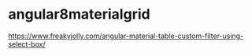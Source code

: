 # angular8materialgrid

https://www.freakyjolly.com/angular-material-table-custom-filter-using-select-box/